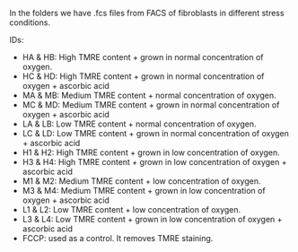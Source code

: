 In the folders we have .fcs files from FACS of fibroblasts in different stress conditions. 

IDs:
- HA & HB: High TMRE content + grown in normal concentration of oxygen.
- HC & HD: High TMRE content + grown in normal concentration of oxygen + ascorbic acid
- MA & MB: Medium TMRE content + normal concentration of oxygen.
- MC & MD: Medium TMRE content + grown in normal concentration of oxygen + ascorbic acid
- LA & LB: Low TMRE content + normal concentration of oxygen.
- LC & LD: Low TMRE content + grown in normal concentration of oxygen + ascorbic acid
- H1 & H2: High TMRE content + grown in low concentration of oxygen.
- H3 & H4: High TMRE content + grown in low concentration of oxygen + ascorbic acid
- M1 & M2: Medium TMRE content + low concentration of oxygen.
- M3 & M4: Medium TMRE content + grown in low concentration of oxygen + ascorbic acid
- L1 & L2: Low TMRE content + low concentration of oxygen.
- L3 & L4: Low TMRE content + grown in low concentration of oxygen + ascorbic acid
- FCCP: used as a control. It removes TMRE staining. 


